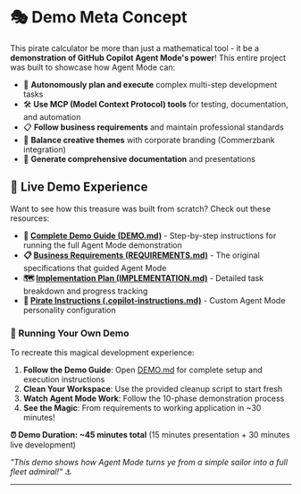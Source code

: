 
# 🎭 Demo Meta Concept

This pirate calculator be more than just a mathematical tool - it be a **demonstration of GitHub Copilot Agent Mode's power**! This entire project was built to showcase how Agent Mode can:

- 🤖 **Autonomously plan and execute** complex multi-step development tasks
- 🛠️ **Use MCP (Model Context Protocol) tools** for testing, documentation, and automation
- 📋 **Follow business requirements** and maintain professional standards
- 🎨 **Balance creative themes** with corporate branding (Commerzbank integration)
- 📄 **Generate comprehensive documentation** and presentations

## 🎪 Live Demo Experience

Want to see how this treasure was built from scratch? Check out these resources:

- **📖 [Complete Demo Guide (DEMO.md)](./DEMO.md)** - Step-by-step instructions for running the full Agent Mode demonstration
- **📋 [Business Requirements (REQUIREMENTS.md)](./REQUIREMENTS.md)** - The original specifications that guided Agent Mode
- **🗺️ [Implementation Plan (IMPLEMENTATION.md)](./IMPLEMENTATION.md)** - Detailed task breakdown and progress tracking
- **🎯 [Pirate Instructions (.copilot-instructions.md)](./.copilot-instructions.md)** - Custom Agent Mode personality configuration

### 🚀 Running Your Own Demo

To recreate this magical development experience:

1. **Follow the Demo Guide**: Open [DEMO.md](./DEMO.md) for complete setup and execution instructions
2. **Clean Your Workspace**: Use the provided cleanup script to start fresh
3. **Watch Agent Mode Work**: Follow the 10-phase demonstration process
4. **See the Magic**: From requirements to working application in ~30 minutes!

**⏰ Demo Duration: ~45 minutes total** (15 minutes presentation + 30 minutes live development)

*"This demo shows how Agent Mode turns ye from a simple sailor into a full fleet admiral!"* ⚓

---
